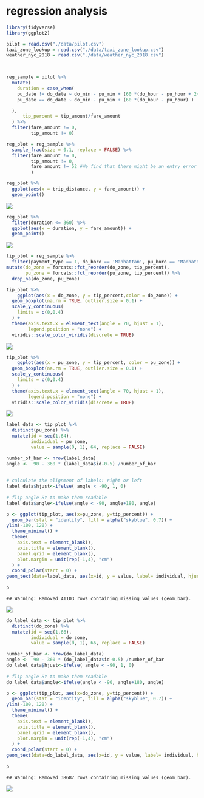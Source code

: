 regression analysis
================

``` r
library(tidyverse)
library(ggplot2)

pilot = read.csv("./data/pilot.csv")
taxi_zone_lookup = read.csv("./data/taxi_zone_lookup.csv")
weather_nyc_2018 = read.csv("./data/weather_nyc_2018.csv")


  
reg_sample = pilot %>% 
  mutate(
    duration = case_when(
    pu_date != do_date ~ do_min - pu_min + (60 *(do_hour - pu_hour + 24)),
    pu_date == do_date ~ do_min - pu_min + (60 *(do_hour - pu_hour) )

  ),
      tip_percent = tip_amount/fare_amount
  ) %>% 
  filter(fare_amount != 0,
         tip_amount != 0)

reg_plot = reg_sample %>% 
  sample_frac(size = 0.1, replace = FALSE) %>% 
  filter(fare_amount != 0,
         tip_amount != 0,
         fare_amount != 52 #We find that there might be an entry error since all records that fare_amount is 52 have different distance and duration#
         ) 

reg_plot %>% 
  ggplot(aes(x = trip_distance, y = fare_amount)) +
  geom_point()
```

![](regression_analysis_files/figure-gfm/unnamed-chunk-1-1.png)<!-- -->

``` r
reg_plot %>% 
  filter(duration <= 360) %>% 
  ggplot(aes(x = duration, y = fare_amount)) +
  geom_point()
```

![](regression_analysis_files/figure-gfm/unnamed-chunk-2-1.png)<!-- -->

``` r
tip_plot = reg_sample %>% 
  filter(payment_type == 1, do_boro == 'Manhattan', pu_boro == 'Manhattan', do_zone != 'Unknown', pu_zone != 'Unknown') %>% 
mutate(do_zone = forcats::fct_reorder(do_zone, tip_percent),
       pu_zone = forcats::fct_reorder(pu_zone, tip_percent)) %>% 
  drop_na(do_zone, pu_zone)

tip_plot %>% 
    ggplot(aes(x = do_zone, y = tip_percent,color = do_zone)) +
  geom_boxplot(na.rm = TRUE, outlier.size = 0.1) +
  scale_y_continuous(
    limits = c(0,0.4)
  ) +
  theme(axis.text.x = element_text(angle = 70, hjust = 1), 
        legend.position = "none") +
  viridis::scale_color_viridis(discrete = TRUE)
```

![](regression_analysis_files/figure-gfm/unnamed-chunk-3-1.png)<!-- -->

``` r
tip_plot %>% 
    ggplot(aes(x = pu_zone, y = tip_percent, color = pu_zone)) +
  geom_boxplot(na.rm = TRUE, outlier.size = 0.1) +
  scale_y_continuous(
    limits = c(0,0.4)
  ) +
  theme(axis.text.x = element_text(angle = 70, hjust = 1),
        legend.position = "none") +
  viridis::scale_color_viridis(discrete = TRUE)
```

![](regression_analysis_files/figure-gfm/unnamed-chunk-4-1.png)<!-- -->

``` r
label_data <- tip_plot %>% 
  distinct(pu_zone) %>% 
  mutate(id = seq(1,64), 
         individual = pu_zone, 
         value = sample(0, 1), 64, replace = FALSE)

number_of_bar <- nrow(label_data)
angle <-  90 - 360 * (label_data$id-0.5) /number_of_bar
      
 
# calculate the alignment of labels: right or left
label_data$hjust<-ifelse( angle < -90, 1, 0)
 
# flip angle BY to make them readable
label_data$angle<-ifelse(angle < -90, angle+180, angle)
```

``` r
p <- ggplot(tip_plot, aes(x=pu_zone, y=tip_percent)) +
  geom_bar(stat = "identity", fill = alpha("skyblue", 0.7)) +
ylim(-100, 120) +
  theme_minimal() +
  theme(
    axis.text = element_blank(),
    axis.title = element_blank(),
    panel.grid = element_blank(),
    plot.margin = unit(rep(-1,4), "cm")
  ) +
  coord_polar(start = 0) +
geom_text(data=label_data, aes(x=id, y = value, label= individual, hjust=hjust), color="black", fontface="bold",alpha=0.6, size=2.5, angle= label_data$angle, inherit.aes = FALSE ) 
  
p
```

    ## Warning: Removed 41103 rows containing missing values (geom_bar).

![](regression_analysis_files/figure-gfm/unnamed-chunk-6-1.png)<!-- -->

``` r
do_label_data <- tip_plot %>% 
  distinct(do_zone) %>% 
  mutate(id = seq(1,66), 
         individual = do_zone, 
         value = sample(0, 1), 66, replace = FALSE)

number_of_bar <- nrow(do_label_data)
angle <-  90 - 360 * (do_label_data$id-0.5) /number_of_bar
do_label_data$hjust<-ifelse( angle < -90, 1, 0)
 
# flip angle BY to make them readable
do_label_data$angle<-ifelse(angle < -90, angle+180, angle)

p <- ggplot(tip_plot, aes(x=do_zone, y=tip_percent)) +
  geom_bar(stat = "identity", fill = alpha("skyblue", 0.7)) +
ylim(-100, 120) +
  theme_minimal() +
  theme(
    axis.text = element_blank(),
    axis.title = element_blank(),
    panel.grid = element_blank(),
    plot.margin = unit(rep(-1,4), "cm")
  ) +
  coord_polar(start = 0) +
geom_text(data=do_label_data, aes(x=id, y = value, label= individual, hjust=hjust), color="black", fontface="bold",alpha=0.6, size=2.5, angle= do_label_data$angle, inherit.aes = FALSE ) 
  
p
```

    ## Warning: Removed 38687 rows containing missing values (geom_bar).

![](regression_analysis_files/figure-gfm/unnamed-chunk-7-1.png)<!-- -->
